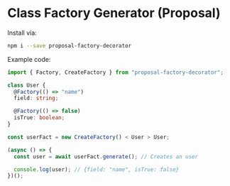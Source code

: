 # Class Factory Generator (Proposal)

Install via:

```bash
npm i --save proposal-factory-decorator
```

Example code:

```ts
import { Factory, CreateFactory } from "proposal-factory-decorator";

class User {
  @Factory(() => "name")
  field: string;

  @Factory(() => false)
  isTrue: boolean;
}

const userFact = new CreateFactory() < User > User;

(async () => {
  const user = await userFact.generate(); // Creates an user

  console.log(user); // {field: "name", isTrue: false}
})();
```
